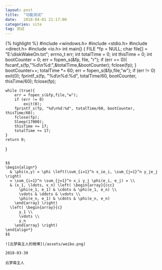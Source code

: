 ```yaml
---
layout: post
title:  "功能测试"
date:   2018-04-01 21:17:00
categories: site
tag: 测试
---
```

{% highlight %}
#include <windows.h>
#include <stdio.h>
#include <direct.h>
#include <io.h>
int main()
{
	FILE *fp = NULL;
	char file[] = "E:\\diskWakeOn.txt";
	errno_t err;
	int totalTime = 0;
	int thisTime = 0;
	int bootCounter = 0;
	err = fopen_s(&fp, file, "r");
	if (err == 0){
		fscanf_s(fp,"%d\n%d:",&totalTime,&bootCounter);
		fclose(fp);
	}
	bootCounter++;
	totalTime *= 60;
	err = fopen_s(&fp,file,"w");
	if (err != 0)
		exit(0);
	fprintf_s(fp, "%d\n%d:%d", totalTime/60, bootCounter, thisTime/60);
	fclose(fp);

	while (true){
		err = fopen_s(&fp,file,"w");
		if (err != 0)
			exit(0);
		fprintf_s(fp, "%d\n%d:%d", totalTime/60, bootCounter, thisTime/60);
		fclose(fp);
		Sleep(17000);
		thisTime += 17;
		totalTime += 17;
	}
	return 0;
}
```

$$
\begin{align*}
  & \phi(x,y) = \phi \left(\sum_{i=1}^n x_ie_i, \sum_{j=1}^n y_je_j \right)
  = \sum_{i=1}^n \sum_{j=1}^n x_i y_j \phi(e_i, e_j) = \\
  & (x_1, \ldots, x_n) \left( \begin{array}{ccc}
      \phi(e_1, e_1) & \cdots & \phi(e_1, e_n) \\
      \vdots & \ddots & \vdots \\
      \phi(e_n, e_1) & \cdots & \phi(e_n, e_n)
    \end{array} \right)
  \left( \begin{array}{c}
      y_1 \\
      \vdots \\
      y_n
    \end{array} \right)
\end{align*}
$$

![云梦斋主人的微博](/assets/weibo.png)

2018-03-30

云梦斋主人